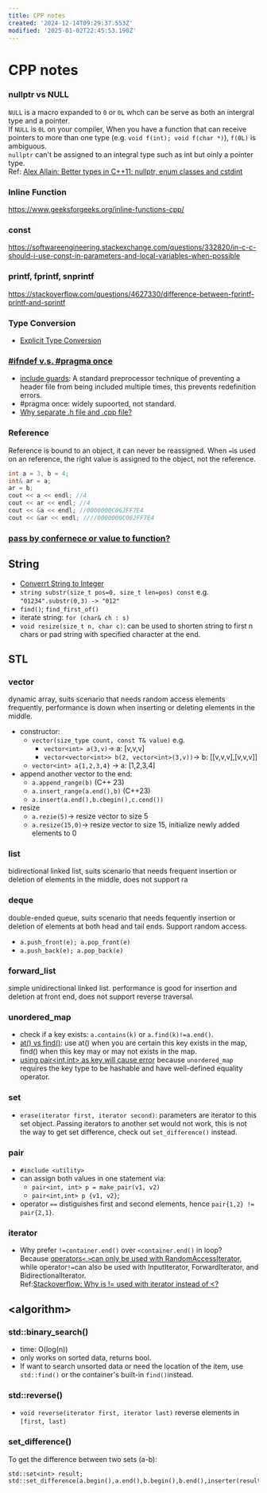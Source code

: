```yaml
---
title: CPP notes
created: '2024-12-14T09:29:37.553Z'
modified: '2025-01-02T22:45:53.190Z'
---
```


# CPP notes
### nullptr vs NULL
`NULL` is a macro expanded to `0` or `0L` whch can be serve as both an intergral type and a pointer.  
If `NULL` is `0L` on your compiler, When you have a function that can receive pointers to more than one type (e.g. `void f(int); void f(char *)`), `f(0L)` is ambiguous.  
`nullptr` can't be assigned to an integral type such as int but oinly a pointer type.  
Ref:
[Alex Allain: Better types in C++11: nullptr, enum classes and cstdint](https://www.cprogramming.com/c++11/c++11-nullptr-strongly-typed-enum-class.html)

### Inline Function
https://www.geeksforgeeks.org/inline-functions-cpp/

### const
https://softwareengineering.stackexchange.com/questions/332820/in-c-c-should-i-use-const-in-parameters-and-local-variables-when-possible

### printf, fprintf, snprintf
https://stackoverflow.com/questions/4627330/difference-between-fprintf-printf-and-sprintf

### Type Conversion
- [Explicit Type Conversion](https://en.cppreference.com/w/cpp/language/explicit_cast)


### [#ifndef v.s. #pragma once](https://stackoverflow.com/questions/1143936/pragma-once-vs-include-guards)
- [include guards](https://wiki.c2.com/?RedundantIncludeGuards): A standard preprocessor technique of preventing a header file from being included multiple times, this prevents redefinition errors.
- #pragma once: widely supoorted, not standard.
- [Why separate .h file and .cpp file?](https://stackoverflow.com/a/3247093)

### Reference
Reference is bound to an object, it can never be reassigned. When `=`is used on an reference, the right value is assigned to the object, not the reference.
```cpp
int a = 3, b = 4;
int& ar = a;
ar = b;
cout << a << endl; //4
cout << ar << endl; //4
cout << &a << endl; //0000000C062FF7E4
cout << &ar << endl; ////0000000C062FF7E4
```

### [pass by confernece or value to function?](https://stackoverflow.com/questions/2139224/how-should-i-pass-objects-to-functions)

## String
- [Converrt String to Integer](https://www.geeksforgeeks.org/convert-string-to-int-in-cpp/)
- `string substr(size_t pos=0, size_t len=pos) const` e.g. `"01234".substr(0,3) -> "012"`
- `find()`; `find_first_of()`
- iterate string: `for (char& ch : s)`
- `void resize(size_t n, char c)`: can be used to shorten string to first n chars or pad string with specified character at the end.

## STL
### vector
dynamic array, suits scenario that needs random access elements frequently, performance is down when inserting or deleting elements in the middle.
- constructor:
  - `vector(size_type count, const T& value)` e.g.
    - `vector<int> a(3,v)`-> a: [v,v,v]
    - `vector<vector<int>> b(2, vector<int>(3,v))`-> b: [[v,v,v],[v,v,v]]
  - `vector<int> a{1,2,3,4}` -> a: [1,2,3,4]
- append another vector to the end:
  - `a.append_range(b)` (C++ 23)
  - `a.insert_range(a.end(),b)` (C++23)
  - `a.insert(a.end(),b.cbegin(),c.cend())`
- resize
  - `a.rezie(5)`-> resize vector to size 5
  - `a.resize(15,0)`-> resize vector to size 15, initialize newly added elements to 0  
### list
bidirectional linked list, suits scenario that needs frequent insertion or deletion of elements in the middle, does not support ra
### deque
double-ended queue, suits scenario that needs fequently insertion or deletion of elements at both head and tail ends. Support random access.
- `a.push_front(e); a.pop_front(e)`
- `a.push_back(e); a.pop_back(e)`
### forward_list
simple unidirectional linked list. performance is good for insertion and deletion at front end, does not support reverse traversal.

### unordered_map
- check if a key exists: `a.contains(k)` or `a.find(k)!=a.end()`.
- [at() vs find()](https://stackoverflow.com/questions/38734808/use-of-find-vs-at-in-map-unordered-map): use at() when you are certain this key exists in the map, find() when this key may or may not exists in the map.
- [using pair<int,int> as key will cause error](https://medium.com/@gulshansharma014/call-to-implicitly-deleted-default-constructor-of-unordered-map-pair-int-int-int-d3b2a6da0b41) because `unordered_map` requires the key type to be hashable and have well-defined equality operator.
### set
* `erase(iterator first, iterator second)`: parameters are iterator to this set object. Passing iterators to another set would not work, this is not the way to get set difference, check out `set_difference()` instead.
### pair
- `#include <utility>`
- can assign both values in one statement via:
  - `pair<int, int> p = make_pair(v1, v2)`
  - `pair<int,int> p {v1, v2}`;
- operator `==` distiguishes first and second elements, hence `pair{1,2} != pair{2,1}`.

### iterator
- Why prefer `!=container.end()` over `<container.end()` in loop?  
Because <ins>operators`<`,`>`can only be used with RandomAccessIterator</ins>, while operator`!=`can also be used with InputIterator, ForwardIterator, and BidirectionalIterator.  
Ref:[Stackoverflow: Why is != used with iterator instead of <?](https://stackoverflow.com/a/6673775/2405914)

## \<algorithm\>
### std::binary_search()
- time: O(log(n))
- only works on sorted data, returns bool.
- If want to search unsorted data or need the location of the item, use `std::find()` or the container's built-in `find()`instead.

### std::reverse()
- `void reverse(iterator first, iterator last)` reverse elements in `[first, last)`

### set_difference()
To get the difference between two sets (a-b):
```
std::set<int> result;
std::set_difference(a.begin(),a.end(),b.begin(),b.end(),inserter(result,result.end()));
```
